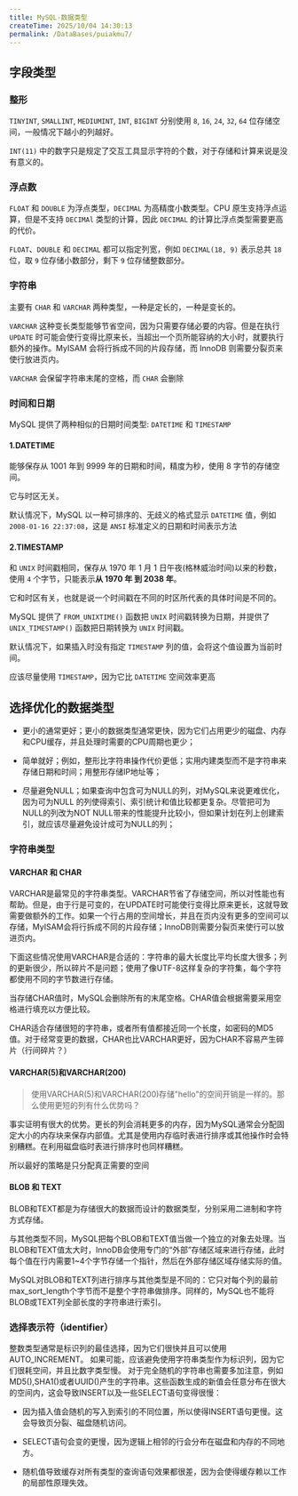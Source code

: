 ```yaml
---
title: MySQL-数据类型
createTime: 2025/10/04 14:30:13
permalink: /DataBases/puiakmu7/
---
```

## 字段类型
### 整形

`TINYINT`, `SMALLINT`, `MEDIUMINT`, `INT`, `BIGINT` 分别使用 `8`, `16`, `24`, `32`, `64` 位存储空间，一般情况下越小的列越好。

`INT(11)` 中的数字只是规定了交互工具显示字符的个数，对于存储和计算来说是没有意义的。

### 浮点数

`FLOAT` 和 `DOUBLE` 为浮点类型，`DECIMAL` 为高精度小数类型。CPU 原生支持浮点运算，但是不支持 `DECIMAl` 类型的计算，因此 `DECIMAL` 的计算比浮点类型需要更高的代价。

`FLOAT`、`DOUBLE` 和 `DECIMAL` 都可以指定列宽，例如 `DECIMAL(18, 9)` 表示总共 `18` 位，取 `9` 位存储小数部分，剩下 `9` 位存储整数部分。

### 字符串

主要有 `CHAR` 和 `VARCHAR` 两种类型，一种是定长的，一种是变长的。

`VARCHAR` 这种变长类型能够节省空间，因为只需要存储必要的内容。但是在执行 `UPDATE` 时可能会使行变得比原来长，当超出一个页所能容纳的大小时，就要执行额外的操作。MyISAM 会将行拆成不同的片段存储，而 InnoDB 则需要分裂页来使行放进页内。

`VARCHAR` 会保留字符串末尾的空格，而 `CHAR` 会删除

### 时间和日期

MySQL 提供了两种相似的日期时间类型: `DATETIME` 和 `TIMESTAMP`

#### 1.DATETIME

能够保存从 1001 年到 9999 年的日期和时间，精度为秒，使用 8 字节的存储空间。

它与时区无关。

默认情况下，MySQL 以一种可排序的、无歧义的格式显示 `DATETIME` 值，例如`2008-01-16 22:37:08`，这是 `ANSI` 标准定义的日期和时间表示方法

#### 2.TIMESTAMP

和 `UNIX` 时间戳相同，保存从 1970 年 1 月 1 日午夜(格林威治时间)以来的秒数，使用 `4` 个字节，只能表示**从 1970 年 到 2038 年**。

它和时区有关，也就是说一个时间戳在不同的时区所代表的具体时间是不同的。

MySQL 提供了 `FROM_UNIXTIME()` 函数把 `UNIX` 时间戳转换为日期，并提供了 `UNIX_TIMESTAMP()` 函数把日期转换为 `UNIX` 时间戳。

默认情况下，如果插入时没有指定 `TIMESTAMP` 列的值，会将这个值设置为当前时间。

应该尽量使用 `TIMESTAMP`，因为它比 `DATETIME` 空间效率更高


## 选择优化的数据类型

- 更小的通常更好；更小的数据类型通常更快，因为它们占用更少的磁盘、内存和CPU缓存，并且处理时需要的CPU周期也更少；

- 简单就好；例如，整形比字符串操作代价更低；实用内建类型而不是字符串来存储日期和时间；用整形存储IP地址等；

- 尽量避免NULL；如果查询中包含可为NULL的列，对MySQL来说更难优化，因为可为NULL 的列使得索引、索引统计和值比较都更复杂。尽管把可为NULL的列改为NOT NULL带来的性能提升比较小，但如果计划在列上创建索引，就应该尽量避免设计成可为NULL的列；

### 字符串类型
#### VARCHAR 和 CHAR

VARCHAR是最常见的字符串类型。VARCHAR节省了存储空间，所以对性能也有帮助。但是，由于行是可变的，在UPDATE时可能使行变得比原来更长，这就导致需要做额外的工作。如果一个行占用的空间增长，并且在页内没有更多的空间可以存储，MyISAM会将行拆成不同的片段存储；InnoDB则需要分裂页来使行可以放进页内。

下面这些情况使用VARCHAR是合适的：字符串的最大长度比平均长度大很多；列的更新很少，所以碎片不是问题；使用了像UTF-8这样复杂的字符集，每个字符都使用不同的字节数进行存储。

当存储CHAR值时，MySQL会删除所有的末尾空格。CHAR值会根据需要采用空格进行填充以方便比较。

CHAR适合存储很短的字符串，或者所有值都接近同一个长度，如密码的MD5值。对于经常变更的数据，CHAR也比VARCHAR更好，因为CHAR不容易产生碎片（行间碎片？）

#### VARCHAR(5)和VARCHAR(200)

> 使用VARCHAR(5)和VARCHAR(200)存储"hello"的空间开销是一样的。那么使用更短的列有什么优势吗？

事实证明有很大的优势。更长的列会消耗更多的内存，因为MySQL通常会分配固定大小的内存块来保存内部值。尤其是使用内存临时表进行排序或其他操作时会特别糟糕。在利用磁盘临时表进行排序时也同样糟糕。

所以最好的策略是只分配真正需要的空间

#### BLOB 和 TEXT

BLOB和TEXT都是为存储很大的数据而设计的数据类型，分别采用二进制和字符方式存储。

与其他类型不同，MySQL把每个BLOB和TEXT值当做一个独立的对象去处理。当BLOB和TEXT值太大时，InnoDB会使用专门的“外部”存储区域来进行存储，此时每个值在行内需要1~4个字节存储一个指针，然后在外部存储区域存储实际的值。

MySQL对BLOB和TEXT列进行排序与其他类型是不同的：它只对每个列的最前max_sort_length个字节而不是整个字符串做排序。同样的，MySQL也不能将BLOB或TEXT列全部长度的字符串进行索引。

### 选择表示符（identifier）

整数类型通常是标识列的最佳选择，因为它们很快并且可以使用AUTO_INCREMENT。 如果可能，应该避免使用字符串类型作为标识列，因为它们很耗空间，并且比数字类型慢。 对于完全随机的字符串也需要多加注意，例如MD5(),SHA1()或者UUID()产生的字符串。这些函数生成的新值会任意分布在很大的空间内，这会导致INSERT以及一些SELECT语句变得很慢：

- 因为插入值会随机的写入到索引的不同位置，所以使得INSERT语句更慢。这会导致页分裂、磁盘随机访问。

- SELECT语句会变的更慢，因为逻辑上相邻的行会分布在磁盘和内存的不同地方。

- 随机值导致缓存对所有类型的查询语句效果都很差，因为会使得缓存赖以工作的局部性原理失效。

